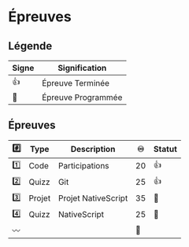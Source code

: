 # Épreuves

## Légende

| Signe              | Signification                 |
|--------------------|-------------------------------|
| :+1:               | Épreuve Terminée              |
| :calendar:         | Épreuve Programmée            |


## Épreuves

| :hash:    | Type    | Description                                         |:infinity:| Statut           |
|-----------|---------|-----------------------------------------------------|----------|------------------|
| :one:     | Code    | Participations                                      | 20       | :+1:             |
| :two:     | Quizz   | Git                                                 | 25       | :+1:             |
| :three:   | Projet  | Projet NativeScript                                 | 35       | :calendar:       |
| :four:    | Quizz   | NativeScript                                        | 25       | :calendar:       |
|:wavy_dash:|         |                                                     |:100:     |                  |
